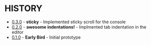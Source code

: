 HISTORY
=======

+ [0.3.0](https://github.com/dotnetCarpenter/small-ide/commit/2ebb40a) - **sticky** - Implemented sticky scroll for the console
+ [0.2.0](https://github.com/dotnetCarpenter/small-ide/commit/eae25b4) - **awesome indentations!** - Implmented tab indentation in the editor
+ [0.1.0](https://github.com/dotnetCarpenter/small-ide/commit/37bd391d3904a72739ad910642b9c8cb57367645) - **Early Bird** - Initial prototype